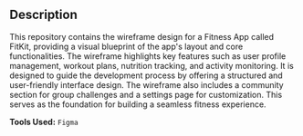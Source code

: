  ## Description
This repository contains the wireframe design for a Fitness App called FitKit, providing a visual blueprint of the app's layout and core functionalities. The wireframe highlights key features such as user profile management, workout plans, nutrition tracking, and activity monitoring. It is designed to guide the development process by offering a structured and user-friendly interface design. The wireframe also includes a community section for group challenges and a settings page for customization. This serves as the foundation for building a seamless fitness experience.

**Tools Used:** `Figma` 
